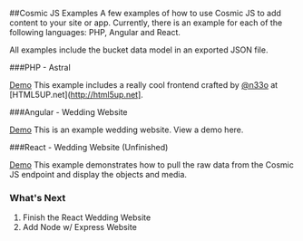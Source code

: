 ##Cosmic JS Examples
A few examples of how to use Cosmic JS to add content to your site or app.  Currently, there is an example for each of the following languages: PHP, Angular and React.

All examples include the bucket data model in an exported JSON file.

###PHP - Astral

[Demo](http://tonyspiro.com/dev/cosmicjs-examples/php/astral/)
This example includes a really cool frontend crafted by [@n33o](http://twitter.com/n33o) at [HTML5UP.net](http://html5up.net].

###Angular - Wedding Website

[Demo](http://tonyspiro.com/dev/cosmicjs-examples/angular/wedding-website/)
This is an example wedding website.  View a demo here.

###React - Wedding Website (Unfinished)

[Demo](http://tonyspiro.com/dev/cosmicjs-examples/react/wedding-website/)
This example demonstrates how to pull the raw data from the Cosmic JS endpoint and display the objects and media.

### What's Next
1. Finish the React Wedding Website
2. Add Node w/ Express Website